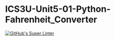 # ICS3U-Unit5-01-Python-Fahrenheit_Converter

[![GitHub's Super Linter](https://github.com/Rodas-Nega1/ICS3U-Unit5-01-Python-Fahrenheit_Converter/workflows/GitHub's%20Super%20Linter/badge.svg)](https://github.com/Rodas-Nega1/ICS3U-Unit5-01-Python-Fahrenheit_Converter/actions)
